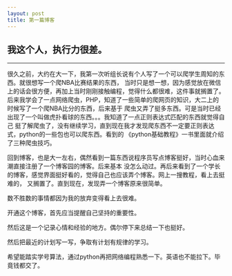 ```yaml
---
layout: post
title: 第一篇博客
---
```


我这个人，执行力很差。
----
****

很久之前，大约在大一下，我第一次听组长说有个人写了一个可以爬学生周知的东西。就很想写一个爬NBA比赛结果的东西，
当时只是想一想，因为感觉放在微信上的话会很方便，再加上当时刚刚接触编程，觉得什么都很难，这件事就搁置了。
后来我学会了一点网络爬虫，PHP，知道了一些简单的爬网页的知识，大二上的时候写了一个爬NBA比分的东西，后来基于
爬虫又弄了挺多东西。可是当时已经出现了一个叫做虎扑看球的东西。。。我知道了一点正则表达式匹配的东西就觉得自己
挺了解爬虫了，没有继续学习，直到现在我才发现爬东西不一定要正则表达式，python的一些包也可以爬东西。看到的
《python基础教程》一书里面就介绍了三种爬虫技巧。

回到博客，也是大一左右，偶然看到一篇东西说程序员写点博客挺好，当时心血来潮直接注册了一个博客园的博客。后来基本
没怎么动过。再后来看到了一个学长的博客，感觉界面挺好看的，觉得自己也应该弄个博客。网上一搜教程，看上去挺难的，
又搁置了。直到现在，发现弄一个博客原来很简单。

数不胜数的事情都因为我的放弃变得看上去很难。

开通这个博客，首先应当提醒自己坚持的重要性。

然后这是一个记录心情和经验的地方。偶尔停下来总结一下也挺好。

然后把最近的计划写一写，争取有计划有规律的学习。

希望能踏实学号算法，通过python再把网络编程熟悉一下。英语也不能拉下。毕竟钱都交了。

